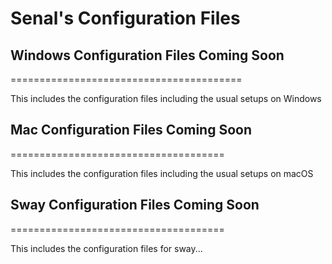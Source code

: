 # Senal's Configuration Files



## Windows Configuration Files Coming Soon
========================================

This includes the configuration files including the usual setups on Windows


## Mac Configuration Files Coming Soon
=====================================

This includes the configuration files including the usual setups on macOS



## Sway Configuration Files Coming Soon
=====================================

This includes the configuration files for sway...
